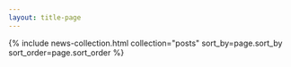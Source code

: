 ```yaml
---
layout: title-page
---
```


<div class="project-grid">
  {% include news-collection.html collection="posts" sort_by=page.sort_by sort_order=page.sort_order %}
</div>
